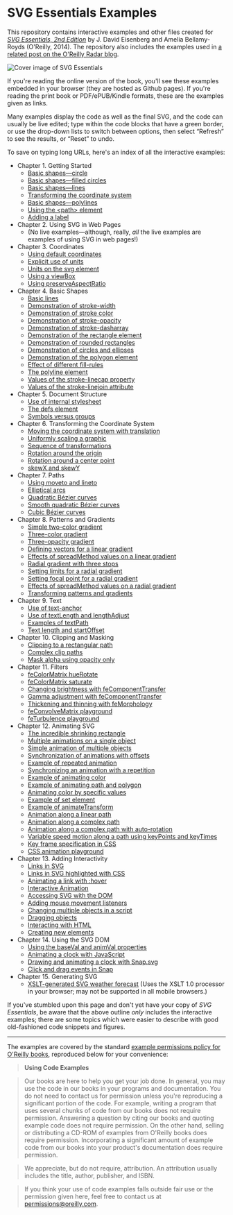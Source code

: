 SVG Essentials Examples
=======================

This repository contains interactive examples and other files created for [<cite>SVG Essentials, 2nd Edition</cite>](http://shop.oreilly.com/product/0636920032335.do) by J. David Eisenberg and Amelia Bellamy-Royds (O'Reilly, 2014).  The repository also includes the examples used in [a related post on the O'Reilly Radar blog](http://radar.oreilly.com/2014/11/the-once-and-future-svg.html). 

![Cover image of SVG Essentials](http://akamaicovers.oreilly.com/images/0636920032335/lrg.jpg)

If you're reading the online version of the book, you'll see these examples embedded in your browser (they are hosted as Github pages).  If you're reading the print book or PDF/ePUB/Kindle formats, these are the examples given as links.  

Many examples display the code as well as the final SVG, and the code can usually be live edited; type within the code blocks that have a green border, or use the drop-down lists to switch between options, then select &ldquo;Refresh&rdquo; to see the results, or &ldquo;Reset&rdquo; to undo.

To save on typing long URLs, here's an index of all the interactive examples:

- Chapter 1. Getting Started
  * [Basic shapes—circle](http://oreillymedia.github.io/svg-essentials-examples/ch01/ex01-02.html)
  * [Basic shapes—filled circles](http://oreillymedia.github.io/svg-essentials-examples/ch01/ex01-03.html)
  * [Basic shapes—lines](http://oreillymedia.github.io/svg-essentials-examples/ch01/ex01-04.html)
  * [Transforming the coordinate system](http://oreillymedia.github.io/svg-essentials-examples/ch01/ex01-05.html)
  * [Basic shapes—polylines](http://oreillymedia.github.io/svg-essentials-examples/ch01/ex01-06.html)
  * [Using the &lt;path&gt; element](http://oreillymedia.github.io/svg-essentials-examples/ch01/ex01-07.html)
  * [Adding a label](http://oreillymedia.github.io/svg-essentials-examples/ch01/ex01-08.html)
- Chapter 2. Using SVG in Web Pages
  * (No live examples&mdash;although, really, *all* the live examples are examples of using SVG in web pages!)
- Chapter 3. Coordinates
  * [Using default coordinates](http://oreillymedia.github.io/svg-essentials-examples/ch03/default_coordinates.html)
  * [Explicit use of units](http://oreillymedia.github.io/svg-essentials-examples/ch03/explicit_units.html)
  * [Units on the svg element](http://oreillymedia.github.io/svg-essentials-examples/ch03/units_on_svg.html)
  * [Using a viewBox](http://oreillymedia.github.io/svg-essentials-examples/ch03/using_viewbox.html)
  * [Using preserveAspectRatio]("http://oreillymedia.github.io/svg-essentials-examples/ch03/meet_slice_specifier.html")
- Chapter 4. Basic Shapes
  * [Basic lines](http://oreillymedia.github.io/svg-essentials-examples/ch04/basic-lines.html)
  * [Demonstration of stroke-width](http://oreillymedia.github.io/svg-essentials-examples/ch04/stroke-width.html)
  * [Demonstration of stroke color](http://oreillymedia.github.io/svg-essentials-examples/ch04/stroke-color.html)
  * [Demonstration of stroke-opacity](http://oreillymedia.github.io/svg-essentials-examples/ch04/stroke-opacity.html)
  * [Demonstration of stroke-dasharray](http://oreillymedia.github.io/svg-essentials-examples/ch04/stroke-dasharray.html)
  * [Demonstration of the rectangle element](http://oreillymedia.github.io/svg-essentials-examples/ch04/rectangle.html)
  * [Demonstration of rounded rectangles](http://oreillymedia.github.io/svg-essentials-examples/ch04/rounded-rectangles.html)
  * [Demonstration of circles and ellipses](http://oreillymedia.github.io/svg-essentials-examples/ch04/circles-ellipses.html)
  * [Demonstration of the polygon element](http://oreillymedia.github.io/svg-essentials-examples/ch04/polygon.html)
  * [Effect of different fill-rules](http://oreillymedia.github.io/svg-essentials-examples/ch04/polygon-fill.html)
  * [The polyline element](http://oreillymedia.github.io/svg-essentials-examples/ch04/polyline.html)
  * [Values of the stroke-linecap property](http://oreillymedia.github.io/svg-essentials-examples/ch04/linecap.html)
  * [Values of the stroke-linejoin attribute](http://oreillymedia.github.io/svg-essentials-examples/ch04/linejoin.html)
- Chapter 5. Document Structure
  * [Use of internal stylesheet](http://oreillymedia.github.io/svg-essentials-examples/ch05/internal-stylesheets.html)
  * [The defs element](http://oreillymedia.github.io/svg-essentials-examples/ch05/defs-example.html)
  * [Symbols versus groups](http://oreillymedia.github.io/svg-essentials-examples/ch05/symbol.html)
- Chapter 6. Transforming the Coordinate System
  * [Moving the coordinate system with translation](http://oreillymedia.github.io/svg-essentials-examples/ch06/translate.html)
  * [Uniformly scaling a graphic](http://oreillymedia.github.io/svg-essentials-examples/ch06/scale.html)
  * [Sequence of transformations](http://oreillymedia.github.io/svg-essentials-examples/ch06/sequence.html)
  * [Rotation around the origin](http://oreillymedia.github.io/svg-essentials-examples/ch06/rotate.html)
  * [Rotation around a center point](http://oreillymedia.github.io/svg-essentials-examples/ch06/rotate-center.html)
  * [skewX and skewY](http://oreillymedia.github.io/svg-essentials-examples/ch06/skew.html)
- Chapter 7. Paths
  * [Using moveto and lineto](http://oreillymedia.github.io/svg-essentials-examples/ch07/moveto-lineto.html)
  * [Elliptical arcs](http://oreillymedia.github.io/svg-essentials-examples/ch07/arc.html)
  * [Quadratic Bézier curves](http://oreillymedia.github.io/svg-essentials-examples/ch07/quadratic-bezier.html)
  * [Smooth quadratic Bézier curves](http://oreillymedia.github.io/svg-essentials-examples/ch07/smooth-quadratic-bezier.html)
  * [Cubic Bézier curves](http://oreillymedia.github.io/svg-essentials-examples/ch07/cubic-bezier.html)
- Chapter 8. Patterns and Gradients
  * [Simple two-color gradient](http://oreillymedia.github.io/svg-essentials-examples/ch08/linear_gradient.html)
  * [Three-color gradient](http://oreillymedia.github.io/svg-essentials-examples/ch08/three_stop_gradient.html)
  * [Three-opacity gradient](http://oreillymedia.github.io/svg-essentials-examples/ch08/stop_opacity.html)
  * [Defining vectors for a linear gradient](http://oreillymedia.github.io/svg-essentials-examples/ch08/transition_line.html)
  * [Effects of spreadMethod values on a linear gradient](http://oreillymedia.github.io/svg-essentials-examples/ch08/spread_method.html)
  * [Radial gradient with three stops](http://oreillymedia.github.io/svg-essentials-examples/ch08/three_stop_radial.html)
  * [Setting limits for a radial gradient](http://oreillymedia.github.io/svg-essentials-examples/ch08/radial_limits.html)
  * [Setting focal point for a radial gradient](http://oreillymedia.github.io/svg-essentials-examples/ch08/radial_focus.html)
  * [Effects of spreadMethod values on a radial gradient](http://oreillymedia.github.io/svg-essentials-examples/ch08/radial_spread_method.html)
  * [Transforming patterns and gradients](http://oreillymedia.github.io/svg-essentials-examples/ch08/pattern_gradient_transform.html)
- Chapter 9. Text
  * [Use of text-anchor](http://oreillymedia.github.io/svg-essentials-examples/ch09/text_alignment.html)
  * [Use of textLength and lengthAdjust](http://oreillymedia.github.io/svg-essentials-examples/ch09/text_length.html)
  * [Examples of textPath](http://oreillymedia.github.io/svg-essentials-examples/ch09/text_path.html)
  * [Text length and startOffset](http://oreillymedia.github.io/svg-essentials-examples/ch09/start_offset.html)
- Chapter 10. Clipping and Masking
  * [Clipping to a rectangular path](http://oreillymedia.github.io/svg-essentials-examples/ch10/clip_path.html)
  * [Complex clip paths](http://oreillymedia.github.io/svg-essentials-examples/ch10/complex_clip_path.html)
  * [Mask alpha using opacity only](http://oreillymedia.github.io/svg-essentials-examples/ch10/alpha_opacity_mask.html)
- Chapter 11. Filters
  * [feColorMatrix hueRotate](http://oreillymedia.github.io/svg-essentials-examples/ch11/hue_rotate.html)
  * [feColorMatrix saturate](http://oreillymedia.github.io/svg-essentials-examples/ch11/saturate.html)
  * [Changing brightness with feComponentTransfer](http://oreillymedia.github.io/svg-essentials-examples/ch11/linear_transfer.html)
  * [Gamma adjustment with feComponentTransfer](http://oreillymedia.github.io/svg-essentials-examples/ch11/gamma_transfer.html)
  * [Thickening and thinning with feMorphology](http://oreillymedia.github.io/svg-essentials-examples/ch11/fe_morphology.html)
  * [feConvolveMatrix playground](http://oreillymedia.github.io/svg-essentials-examples/ch11/convolve.html)
  * [feTurbulence playground](http://oreillymedia.github.io/svg-essentials-examples/ch11/turbulence.html)
- Chapter 12. Animating SVG
  * [The incredible shrinking rectangle](http://oreillymedia.github.io/svg-essentials-examples/ch12/simple_animation.html)
  * [Multiple animations on a single object](http://oreillymedia.github.io/svg-essentials-examples/ch12/multiple_animation.html)
  * [Simple animation of multiple objects](http://oreillymedia.github.io/svg-essentials-examples/ch12/multiple_animation2.html)
  * [Synchronization of animations with offsets](http://oreillymedia.github.io/svg-essentials-examples/ch12/sync_with_offset.html)
  * [Example of repeated animation](http://oreillymedia.github.io/svg-essentials-examples/ch12/repeated_action.html)
  * [Synchronizing an animation with a repetition](http://oreillymedia.github.io/svg-essentials-examples/ch12/sync_repetition.html)
  * [Example of animating color](http://oreillymedia.github.io/svg-essentials-examples/ch12/animate_color.html)
  * [Example of animating path and polygon](http://oreillymedia.github.io/svg-essentials-examples/ch12/animate_path_poly.html)
  * [Animating color by specific values](http://oreillymedia.github.io/svg-essentials-examples/ch12/animating_values.html)
  * [Example of set element](http://oreillymedia.github.io/svg-essentials-examples/ch12/animation_set.html)
  * [Example of animateTransform](http://oreillymedia.github.io/svg-essentials-examples/ch12/animate_transform.html)
  * [Animation along a linear path](http://oreillymedia.github.io/svg-essentials-examples/ch12/linear_animateMotion.html)
  * [Animation along a complex path](http://oreillymedia.github.io/svg-essentials-examples/ch12/complex_animate_motion.html)
  * [ Animation along a complex path with auto-rotation](http://oreillymedia.github.io/svg-essentials-examples/ch12/animate_motion_rotate.html)
  * [Variable speed motion along a path using keyPoints and keyTimes](http://oreillymedia.github.io/svg-essentials-examples/ch12/key_points.html)
  * [Key frame specification in CSS](http://oreillymedia.github.io/svg-essentials-examples/ch12/svg_css_anim1.html)
  * [CSS animation playground](http://oreillymedia.github.io/svg-essentials-examples/ch12/svg_css_anim2.html)
- Chapter 13. Adding Interactivity
  * [Links in SVG](http://oreillymedia.github.io/svg-essentials-examples/ch13/svg_link.svg)
  * [Links in SVG highlighted with CSS](http://oreillymedia.github.io/svg-essentials-examples/ch13/svg_css_link.svg)
  * [Animating a link with :hover](http://oreillymedia.github.io/svg-essentials-examples/ch13/anim_css_link.svg)
  * [Interactive Animation](http://oreillymedia.github.io/svg-essentials-examples/ch13/smil_event_animation.svg)
  * [Accessing SVG with the DOM](http://oreillymedia.github.io/svg-essentials-examples/ch13/basic_dom_example.svg)
  * [Adding mouse movement listeners](http://oreillymedia.github.io/svg-essentials-examples/ch13/simple_event.svg)
  * [Changing multiple objects in a script](http://oreillymedia.github.io/svg-essentials-examples/ch13/shirt1.svg)
  * [Dragging objects](http://oreillymedia.github.io/svg-essentials-examples/ch13/drag_objects.svg)
  * [Interacting with HTML](http://oreillymedia.github.io/svg-essentials-examples/ch13/shirt_interact.html)
  * [Creating new elements](http://oreillymedia.github.io/svg-essentials-examples/ch13/shirt_create.html)
- Chapter 14. Using the SVG DOM
  * [Using the baseVal and animVal properties](http://oreillymedia.github.io/svg-essentials-examples/ch14/baseval_animval.svg)
  * [Animating a clock with JavaScript](http://oreillymedia.github.io/svg-essentials-examples/ch14/animated_clock_js.svg)
  * [Drawing and animating a clock with Snap.svg](http://oreillymedia.github.io/svg-essentials-examples/ch14/snap_animated_clock.svg)
  * [Click and drag events in Snap](http://oreillymedia.github.io/svg-essentials-examples/ch14/snap_events.html)
- Chapter 15. Generating SVG
  * [XSLT-generated SVG weather forecast](http://oreillymedia.github.io/svg-essentials-examples/ch15/KSJC.xml) 
    (Uses the XSLT 1.0 processor in your browser; may not be supported in all mobile browsers.)

If you've stumbled upon this page and don't yet have your copy of <cite>SVG Essentials</cite>, be aware that the above outline *only* includes the interactive examples; there are some topics which were easier to describe with good old-fashioned code snippets and figures. 

___________________

The examples are covered by the standard [example permissions policy for O'Reilly books](http://shop.oreilly.com/category/customer-service/faq-examples.do), reproduced below for your convenience:

> **Using Code Examples**  

> Our books are here to help you get your job done. In general, you may use the code in our books in your programs and documentation. You do not need to contact us for permission unless you're reproducing a significant portion of the code. For example, writing a program that uses several chunks of code from our books does not require permission. Answering a question by citing our books and quoting example code does not require permission. On the other hand, selling or distributing a CD-ROM of examples from O'Reilly books does require permission. Incorporating a significant amount of example code from our books into your product's documentation does require permission.

> We appreciate, but do not require, attribution. An attribution usually includes the title, author, publisher, and ISBN.

> If you think your use of code examples falls outside fair use or the permission given here, feel free to contact us at [permissions@oreilly.com](mailto:permissions@oreilly.com).